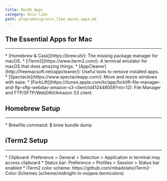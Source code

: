 ```yaml
---
title: MacOS Apps
category: Unix-like
path: programming/unix_like_macos_apps.md
---
```


## The Essential Apps for Mac
<hr>
* [Homebrew & Cask](https://brew.sh/): The missing package manager for macOS.
* [iTerm2](https://www.iterm2.com/): A terminal emulator for macOS that does amazing things.
* [AppCleaner](http://freemacsoft.net/appcleaner/): Useful tools to remove installed apps.
* [Spectacle](https://www.spectacleapp.com/): Move and resize windows with ease.
* [ForkLift](https://itunes.apple.com/kr/app/forklift-file-manager-and-ftp-sftp-webdav-amazon-s3-client/id412448059?mt=12): File Manager and FTP/SFTP/WebDAV/Amazon S3 client.

## Homebrew Setup
<hr>
* Brewfile command: $ brew bundle dump

## iTerm2 Setup
<hr>
* Clipboard: Preference > General > Selection > Application in terminal may access clipboard
* Status bar: Preference > Profiles > Session > Status bar enabled
* iTerm2 color scheme: https://github.com/mbadolato/iTerm2-Color-Schemes (scheme/midnight-in-mojave.itermcolors)
